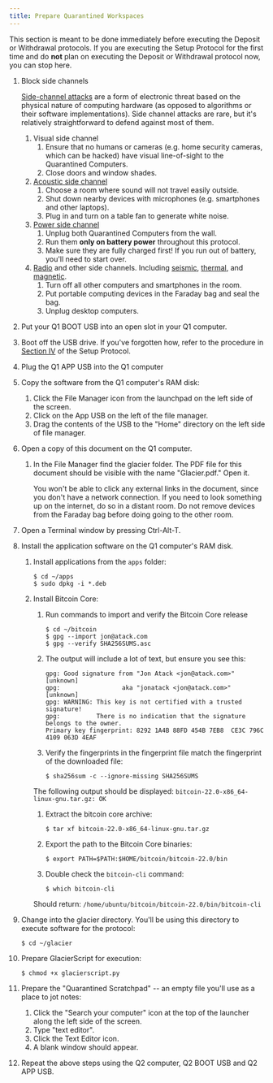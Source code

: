 ```yaml
---
title: Prepare Quarantined Workspaces
---
```


This section is meant to be done immediately before executing the Deposit or
Withdrawal protocols. If you are executing the Setup Protocol for the
first time and do **not** plan on executing the Deposit or Withdrawal protocol now, you can stop here.

1. Block side channels

    [Side-channel attacks](https://en.wikipedia.org/wiki/Side-channel_attack)
    are a form of electronic threat based on the physical nature of computing
    hardware (as opposed to algorithms or their software implementations).
    Side channel attacks are rare, but it's relatively straightforward to
    defend against most of them.

    1. Visual side channel
        1. Ensure that no humans or cameras (e.g. home security cameras, which
        can be hacked) have visual line-of-sight to the Quarantined Computers.
        1. Close doors and window shades.
    1. [Acoustic side channel](https://en.wikipedia.org/wiki/Acoustic_cryptanalysis)
        1. Choose a room where sound will not travel easily outside.
        1. Shut down nearby devices with microphones (e.g. smartphones and
        other laptops).
        1. Plug in and turn on a table fan to generate white noise.
    1. [Power side channel](http://sharps.org/wp-content/uploads/CLARK-ESORICS13.pdf)
        1. Unplug both Quarantined Computers from the wall.
        1. Run them **only on battery power** throughout this protocol.
        1. Make sure they are fully charged first! If you run out of battery,
        you'll need to start over.
    1. [Radio](https://cyber.bgu.ac.il/how-leak-sensitive-data-isolated-computer-air-gap-near-mobile-phone-airhopper/)
    and other side channels. Including
    [seismic](https://www.cc.gatech.edu/fac/traynor/papers/traynor-ccs11.pdf),
    [thermal](https://cyber.bgu.ac.il/bitwhisper-heat-air-gap/),
    and [magnetic](http://fc15.ifca.ai/preproceedings/paper_14.pdf).
        1. Turn off all other computers and smartphones in the room.
        1. Put portable computing devices in the Faraday bag and seal the bag.
        1. Unplug desktop computers.
1. Put your <span class="qboot">Q1 BOOT</span> USB into an open slot in your Q1 computer.
1. Boot off the USB drive. If you've forgotten how, refer to the procedure in [Section IV](../../setup/create-boot-usb/) of the Setup Protocol.
1. Plug the <span class="qapp">Q1 APP</span> USB into the Q1 computer
1. Copy the software from the Q1 computer's RAM disk:
    1. Click the File Manager icon from the launchpad on the left side of the
    screen.
    1. Click on the App USB on the left of the file manager.
    1. Drag the contents of the USB to the "Home" directory on the left side of
    file manager.
1. Open a copy of this document on the Q1 computer.
    1. In the File Manager find the glacier folder. The PDF file for this
    document should be visible with the name "Glacier.pdf." Open it.

        You won't be able to click any external links in the document, since you
        don't have a network connection. If you need to look something up on the
        internet, do so in a distant room. Do not remove devices from the Faraday
        bag before doing going to the other room.

1. Open a Terminal window by pressing Ctrl-Alt-T.
1. Install the application software on the Q1 computer's RAM disk.
    1. Install applications from the `apps` folder:
        ```
        $ cd ~/apps
        $ sudo dpkg -i *.deb
        ```

    1. Install Bitcoin Core:
        1. Run commands to import and verify the Bitcoin Core release
            ```
            $ cd ~/bitcoin
            $ gpg --import jon@atack.com
            $ gpg --verify SHA256SUMS.asc
            ```
            
        
        1. The output will include a lot of text, but ensure you see this:
            ```
            gpg: Good signature from "Jon Atack <jon@atack.com>" [unknown]
            gpg:                 aka "jonatack <jon@atack.com>" [unknown]
            gpg: WARNING: This key is not certified with a trusted signature!
            gpg:          There is no indication that the signature belongs to the owner.
            Primary key fingerprint: 8292 1A4B 88FD 454B 7EB8  CE3C 796C 4109 063D 4EAF
            ```

        1. Verify the fingerprints in the fingerprint file match the fingerprint
        of the downloaded file:
            ```
            $ sha256sum -c --ignore-missing SHA256SUMS
            ```
        The following output should be displayed:
            ```
            bitcoin-22.0-x86_64-linux-gnu.tar.gz: OK
            ```
        1. Extract the bitcoin core archive:
            ```
            $ tar xf bitcoin-22.0-x86_64-linux-gnu.tar.gz
            ```
        1. Export the path to the Bitcoin Core binaries:
            ```
            $ export PATH=$PATH:$HOME/bitcoin/bitcoin-22.0/bin
            ```
        1. Double check the `bitcoin-cli` command:
            ```
            $ which bitcoin-cli
            ```
        Should return:
            ```
            /home/ubuntu/bitcoin/bitcoin-22.0/bin/bitcoin-cli
            ```
1. Change into the glacier directory. You'll be using this directory to execute
software for the protocol:
    ```
    $ cd ~/glacier
    ```
1. Prepare GlacierScript for execution:
    ```
    $ chmod +x glacierscript.py
    ```
1. Prepare the "Quarantined Scratchpad" -- an empty file you'll use as a place
to jot notes:
    1. Click the "Search your computer" icon at the top of the launcher along
    the left side of the screen.
    1. Type "text editor".
    1. Click the Text Editor icon.
    1. A blank window should appear.
1. Repeat the above steps using the Q2 computer, <span class="qboot">Q2 BOOT</span> USB and <span class="qapp">Q2 APP</span> USB.
